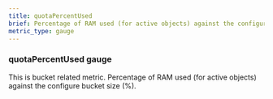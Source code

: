 ```yaml
---
title: quotaPercentUsed
brief: Percentage of RAM used (for active objects) against the configure bucket size (%)
metric_type: gauge
---
```

### quotaPercentUsed gauge

This is bucket related metric. Percentage of RAM used (for active objects) against the configure bucket size (%).